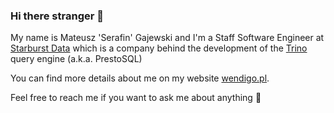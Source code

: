 ### Hi there stranger 👋

My name is Mateusz 'Serafin' Gajewski and I'm a Staff Software Engineer at [Starburst Data](https://github.com/starburstdata) which is a company behind the development of the [Trino](http://github.com/trinodb/trino) query engine (a.k.a. PrestoSQL)

You can find more details about me on my website [wendigo.pl](https://wendigo.pl).

Feel free to reach me if you want to ask me about anything 🙂
